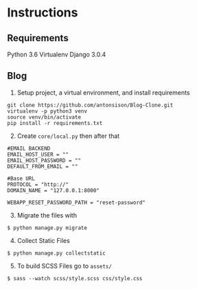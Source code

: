 # Instructions

## Requirements
Python 3.6
Virtualenv
Django 3.0.4

## Blog
1. Setup project, a virtual environment, and install requirements
```
git clone https://github.com/antonsison/Blog-Clone.git
virtualenv -p python3 venv
source venv/bin/activate
pip install -r requirements.txt
```

2. Create `core/local.py` then after that

```
#EMAIL BACKEND
EMAIL_HOST_USER = ""
EMAIL_HOST_PASSWORD = ""
DEFAULT_FROM_EMAIL = ""

#Base URL
PROTOCOL = "http://"
DOMAIN_NAME = "127.0.0.1:8000"

WEBAPP_RESET_PASSWORD_PATH = "reset-password"
```

3. Migrate the files with

```
$ python manage.py migrate
```

4. Collect Static Files  
```
$ python manage.py collectstatic
```

5. To build SCSS Files go to `assets/`
```
$ sass --watch scss/style.scss css/style.css
```

